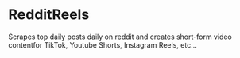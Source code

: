 # RedditReels
Scrapes top daily posts daily on reddit and creates short-form video contentfor TikTok, Youtube Shorts, Instagram Reels, etc...
